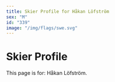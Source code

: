 ```yaml
---
title: Skier Profile for Håkan Löfström
sex: "M"
id: "339"
image: "/img/flags/swe.svg" 
---
```


# Skier Profile

This page is for: Håkan Löfström.
    